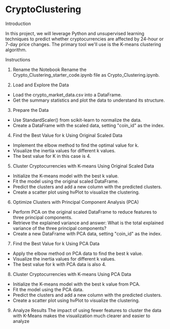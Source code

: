 # CryptoClustering

Introduction

In this project, we will leverage Python and unsupervised learning techniques to predict whether cryptocurrencies are affected by 24-hour or 7-day price changes. The primary tool we'll use is the K-means clustering algorithm.

Instructions

1. Rename the Notebook
Rename the Crypto_Clustering_starter_code.ipynb file as Crypto_Clustering.ipynb.

2. Load and Explore the Data
* Load the crypto_market_data.csv into a DataFrame.
* Get the summary statistics and plot the data to understand its structure.

3. Prepare the Data
* Use StandardScaler() from scikit-learn to normalize the data.
* Create a DataFrame with the scaled data, setting "coin_id" as the index.

4. Find the Best Value for k Using Original Scaled Data
* Implement the elbow method to find the optimal value for k.
* Visualize the inertia values for different k values.
* The best value for K in this case is 4.

5. Cluster Cryptocurrencies with K-means Using Original Scaled Data
* Initialize the K-means model with the best k value.
* Fit the model using the original scaled DataFrame.
* Predict the clusters and add a new column with the predicted clusters.
* Create a scatter plot using hvPlot to visualize the clustering.

6. Optimize Clusters with Principal Component Analysis (PCA)
* Perform PCA on the original scaled DataFrame to reduce features to three principal components.
* Retrieve the explained variance and answer: What is the total explained variance of the three principal components?
* Create a new DataFrame with PCA data, setting "coin_id" as the index.

7. Find the Best Value for k Using PCA Data
* Apply the elbow method on PCA data to find the best k value.
* Visualize the inertia values for different k values.
* The best value for k with PCA data is also 4.

8. Cluster Cryptocurrencies with K-means Using PCA Data
* Initialize the K-means model with the best k value from PCA.
* Fit the model using the PCA data.
* Predict the clusters and add a new column with the predicted clusters.
* Create a scatter plot using hvPlot to visualize the clustering.

9. Analyze Results
The impact of using fewer features to cluster the data with K-Means makes the visualization much clearer and easier to analyze